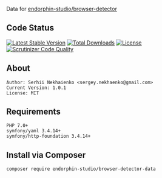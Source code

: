 Data for [endorphin-studio/browser-detector](https://github.com/endorphin-studio/browser-detector)

## Code Status
[![Latest Stable Version](https://poser.pugx.org/endorphin-studio/browser-detector-data/v/stable)](https://packagist.org/packages/endorphin-studio/browser-detector-data)
[![Total Downloads](https://poser.pugx.org/endorphin-studio/browser-detector-data/downloads)](https://packagist.org/packages/endorphin-studio/browser-detector-data)
[![License](https://poser.pugx.org/endorphin-studio/browser-detector-data/license)](https://packagist.org/packages/endorphin-studio/browser-detector-data)
[![Scrutinizer Code Quality](https://scrutinizer-ci.com/g/endorphin-studio/browser-detector-data/badges/quality-score.png?b=master)](https://scrutinizer-ci.com/g/endorphin-studio/browser-detector-data/?branch=master)

## About
    Author: Serhii Nekhaienko <sergey.nekhaenko@gmail.com>
    Current Version: 1.0.1
    License: MIT

## Requirements
    PHP 7.0+
    symfony/yaml 3.4.14+
    symfony/http-foundation 3.4.14+

## Install via Composer
    composer require endorphin-studio/browser-detector-data